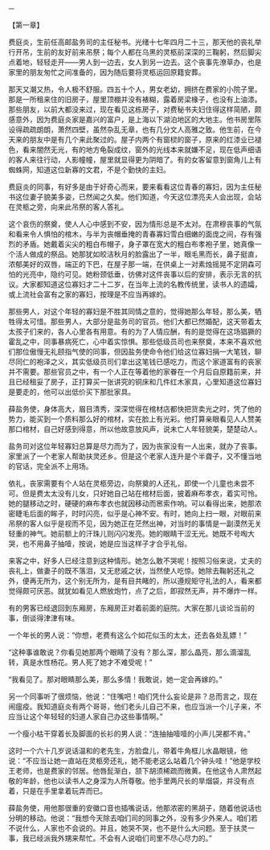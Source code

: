     一 

   【第一章】

   费庭炎，生前任高邮盐务司的主任秘书。光绪十七年四月二十三，那天他的丧礼举行开吊，生前的友好前来吊祭；每个人都在乌黑的灵柩前深深的三鞠躬，然后脚尖点着地，轻轻走开——男人到一边去，女人到另一边去。这个丧事先潦草办，也是家里的朋友匆忙之间准备的，因为随后要将灵柩运回原籍安葬。

   那天又潮又热，令人极不舒服。四五十个人，男女老幼，拥挤在费家的小院子里。那是一所租来住的旧房子，屋里顶棚并没有裱糊，露着房梁椽子，也没有上油漆。那些朋友，以前大都没来过，现在看见这栋房子，对费秘书夫妇住得这样简陋，颇感意外，因为费庭炎家是嘉兴的富户，是上海以下湖泊地区的大地主。他书房里陈设得疏疏朗朗，萧然四壁，虽然杂乱无章，也有几分文人高雅之致。他生前，在今天来的朋友中是有几个来此聚过的。屋子内两个有窗棂的窗子，原来的红漆业已褪色，看来闇然无光，有的地方龟裂成纹，窗外的光线本来就嫌不足，现在低声细语的客人来往行动，人影幢幢，屋里就显得更为阴暗了。有的女客留意到窗角儿上有蜘蛛网，知道这位新寡的文君，不是个勤快的主妇。

   费庭炎的同事，有好多是由于好奇心而来，要来看看这位青春的寡妇，因为主任秘书这位妻子貌美多姿，已然闻之久矣。他们知道，今天这位漂亮夫人会出现，会站在灵柩之旁，向来此吊祭的客人答礼。

   这个哀伤的祭奠，使人人心中感到不安，因为情形总是不太对。在肃穆丧事的气氛和看来令人惧怕的棺木，与半为丧帽垂掩的青春寡妇雪白细嫩的面庞之间，存有强烈的矛盾。她戴着尖尖的粗白布帽子，身子罩在宽大的粗白布孝袍子里，她真像一个活人做成的祭品。她那犹如皎洁秋月的脸露出了一半，眼毛黑而长，鼻子挺直，浓郁美好的双唇，端正的下巴，在屋子那一端，在供桌上一对素烛摇晃不定阴森可怕的光亮中，隐约可见。她粉颈低垂，彷佛对这件丧事以后的安排，表示无言的抗议。大家都知道这位寡妇才二十二岁，在当年上流的名教传统里，读书人的遗孀，或上流社会富有之家的寡妇，按理是不应当再嫁的。

   那些男人，对这个年轻的寡妇是不胜其同情之意的，觉得她那么年轻，那么美，牺牲得太可惜。那些男人，大部分是盐务司的官员。他们大都已然婚配，这天带着太太孩子们来的，各人心里各有用意。有的为了人情应酬，有的是觉得在这场猖獗的霍乱之中，同事暴病死亡，心中着实惊惧。那些低级员司也来祭奠，本来不喜欢他们那位傲慢无礼颐指气使的同事，但因盐务使命令他们给这位寡妇捐一大笔钱，聊尽同仁的袍泽之义，其实低级员司们拿出这笔钱已感吃力，而这个家道富有的丧家并不需要。那些官员之中，有一个人正在等着他的家眷在一个月后自原籍前来，并且已经租妥了房子，正打算买一张讲究的铜床和几件红木家具，心里知道这位寡妇是要走的，他可以出低价买下那批家具。

   薛盐务使，身体高大，眉目清秀，深深觉得在棺材店都快把货卖光之时，凭了他的势力，能买到一个质料那么好的棺材，实在脸上有光彩。他打算亲眼看见人人赞美那口棺材，自己好感到得意，所以他故意放风声，说未亡人年轻貌美，楚楚动人。

   盐务司对这位年轻寡妇总算是尽力而为了，因为丧家没有一人出来，就办了丧事。家里派了一个老家人帮助扶灵还乡。但是这个老家人连升是个半聋子，又不懂当地的官话，完全派不上用场。

   依礼，丧家需要有个人站在灵柩旁边，向祭奠的人还礼，即使一个儿童也未尝不可。但是费太太没有儿女，只好她自己站在棺材后面，披着麻布孝衣，着实可怜。她的腿移动之时，硬硬的麻布孝衣也就因移动而窸索作响。可以看得出来，她那浓密睫毛后面的眸子，时时闪亮，似乎是心神不安。有时，她向上扫一眼，对眼前来吊祭的客人似乎是视而不见，因为她正在茫然出神，对当时的事情是一副漠然无关轻重的神气。她前额上的汗珠儿则闪闪发亮。她的眼睛干涩无光。她既不号啕大哭，也不用鼻子抽噎，按说，她是应当这样子才合乎礼俗。

   来客之中，好多人已经注意到这种情形。她怎么敢不哭呢！按照习俗来说，丈夫的丧礼上，做妻子的既不落泪，又无悲戚之状，当然使人吃惊。她除去鞠躬还礼之外，便再无所为，这个别无所为，是有目共睹的，所以遵规矩守礼法的人，看来都觉得颇可厌恶。就犹如看见人燃放炮竹，点了之后，即寂然无声，并不爆炸一样。

   有的男客已经退回到东厢房，东厢房正对着前面的庭院。大家在那儿谈论当前的事，倒谈得津津有味。

   一个年长的男人说：“你想，老费有这么个如花似玉的太太，还去各处乱嫖！”

   “这种事谁敢说？你看见她那两个眼睛了没有？那么深，那么晶亮，那么滴溜乱转，真是水性杨花。男人死了她才不难受呢！”

   “我看见了。那对眼睛那么美，那么多情！我敢说，她一定会再嫁的。”

   另一个同事听了很烦恼，他说：“住嘴吧！咱们凭什么妄论是非？总而言之，现在闹瘟疫。我知道庭炎有两个哥哥，他们老头儿自己不来，也应当派一个儿子来，不应当让这个年轻轻的妇道人家自己办这些事情啊。”

   一个瘦小枯干穿着长及脚面的长衫的男人说：“连抽抽噎噎的小声儿哭都不肯。”

   这时一个六十几岁说话温和的老先生，方脸盘儿，带着牛角框儿水晶眼镜，他说：“不应当让她一直站在灵柩旁还礼，她不能老这么站着几个钟头哇！”他是学校王老师，也是费家的邻居。他唇髭渐白，颔下胡须稀疏而微黄。在他这令人肃然起敬的年龄，他也以读书人之身深为人所尊敬。他手里两尺长的旱烟袋，并没有点着，只是在手里拿着玩弄而已。

   薛盐务使，用他那很重的安徽口音也插嘴说话，他那浓密的黑胡子，随着他说话也分明的移动。他说：“我想今天除去咱们司的同事之外，没有多少外来人。咱们若不说什么，人家也不会说的。并且，她哭不哭，也不是什么大问题。至于扶灵一事，我已经派我外甥来帮忙。不会有人说咱们司里不尽心尽力的。”

